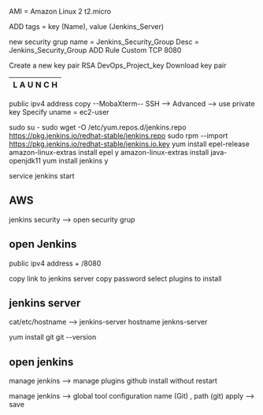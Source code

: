 AMI = Amazon Linux 2
t2.micro

ADD tags = key (Name), value (Jenkins_Server)

new security grup 
name = Jenkins_Security_Group
Desc = Jenkins_Security_Group
ADD Rule
Custom TCP 8080

Create a new key pair
RSA
DevOps_Project_key
Download key pair

| L A U N C H |
|-------------|

public ipv4 address copy
--MobaXterm--
SSH --> Advanced --> use private key
Specify uname = ec2-user

sudo su -
sudo wget -O /etc/yum.repos.d/jenkins.repo https://pkg.jenkins.io/redhat-stable/jenkins.repo
sudo rpm --import https://pkg.jenkins.io/redhat-stable/jenkins.io.key
yum install epel-release
amazon-linux-extras install epel
y
amazon-linux-extras install java-openjdk11
yum install jenkins
y

service jenkins start

AWS 
----     

jenkins security --> open security grup

open Jenkins
------------
public ipv4 address + /8080

copy link to jenkins server
copy password
select plugins to install

jenkins server
--------------
cat/etc/hostname --> jenkins-server
hostname jenkns-server

yum install git
git --version

open jenkins
------------
manage jenkins --> manage plugins
github install without restart

manage jenkins --> global tool configuration
name (Git) , path (git)
apply --> save







